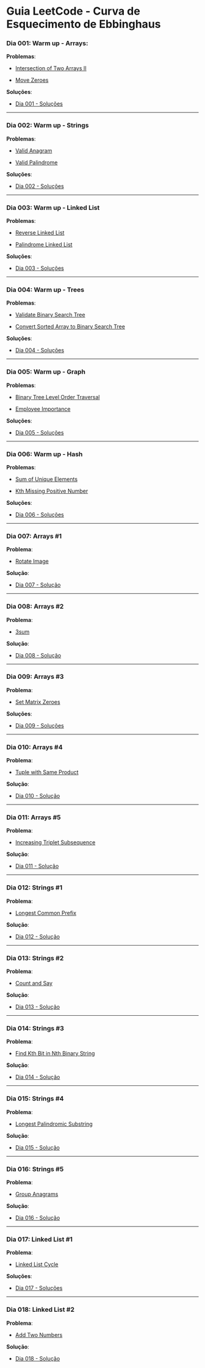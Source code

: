 # Guia LeetCode - Curva de Esquecimento de Ebbinghaus

### Dia 001: Warm up - Arrays:

**Problemas**:

- [Intersection of Two Arrays II](https://leetcode.com/problems/intersection-of-two-arrays-ii)

- [Move Zeroes](https://leetcode.com/problems/move-zeroes/)

**Soluções**: 

- [ Dia 001 - Soluções](https://github.com/biogui/guia-leetcode/tree/main/exercicios/dia_001_warmup_arrays)

---

### Dia 002: Warm up - Strings

**Problemas**:

- [Valid Anagram](https://leetcode.com/problems/valid-anagram/)

- [Valid Palindrome](https://leetcode.com/problems/valid-palindrome/)

**Soluções**: 

- [ Dia 002 - Soluções](https://github.com/biogui/guia-leetcode/tree/main/exercicios/dia_002_warmup_strings)

---

### Dia 003: Warm up - Linked List

**Problemas**:

- [Reverse Linked List](https://leetcode.com/problems/reverse-linked-list/)

- [Palindrome Linked List](https://leetcode.com/problems/palindrome-linked-list/)

**Soluções**: 

- [ Dia 003 - Soluções](https://github.com/biogui/guia-leetcode/tree/main/exercicios/dia_003_warmup_linked_list)

---

### Dia 004: Warm up - Trees

**Problemas**:

- [Validate Binary Search Tree](https://leetcode.com/problems/validate-binary-search-tree/)

- [Convert Sorted Array to Binary Search Tree](https://leetcode.com/problems/convert-sorted-array-to-binary-search-tree/)

**Soluções**:

- [ Dia 004 - Soluções](https://github.com/biogui/guia-leetcode/tree/main/exercicios/dia_004_warmup_trees)

---

### Dia 005: Warm up - Graph

**Problemas**:

- [Binary Tree Level Order Traversal](https://leetcode.com/problems/binary-tree-level-order-traversal/)

- [Employee Importance](https://leetcode.com/problems/employee-importance/)

**Soluções**:

- [ Dia 005 - Soluções](https://github.com/biogui/guia-leetcode/tree/main/exercicios/dia_005_warmup_graph)

---


### Dia 006: Warm up - Hash

**Problemas**:

- [Sum of Unique Elements](https://leetcode.com/problems/sum-of-unique-elements/)

- [Kth Missing Positive Number](https://leetcode.com/problems/kth-missing-positive-number/)

**Soluções**:

- [ Dia 006 - Soluções](https://github.com/biogui/guia-leetcode/tree/main/exercicios/dia_006_warmup_hash)

---

### Dia 007: Arrays #1

**Problema**:

- [Rotate Image](https://leetcode.com/problems/rotate-image/)

**Solução**:

- [ Dia 007 - Solução](https://github.com/biogui/guia-leetcode/tree/main/exercicios/dia_007_arrays_1)

---

### Dia 008: Arrays #2

**Problema**:

- [3sum](https://leetcode.com/problems/3sum/)

**Solução**:

- [ Dia 008 - Solução](https://github.com/biogui/guia-leetcode/tree/main/exercicios/dia_008_arrays_2)

---

### Dia 009: Arrays #3

**Problema**:

- [Set Matrix Zeroes](https://leetcode.com/problems/set-matrix-zeroes/)

**Soluções**:

- [ Dia 009 - Soluções](https://github.com/biogui/guia-leetcode/tree/main/exercicios/dia_009_arrays_3)

---

### Dia 010: Arrays #4

**Problema**:

- [Tuple with Same Product](https://leetcode.com/problems/tuple-with-same-product/)

**Solução**:

- [ Dia 010 - Solução](https://github.com/biogui/guia-leetcode/tree/main/exercicios/dia_010_arrays_4)

---


### Dia 011: Arrays #5

**Problema**:

- [Increasing Triplet Subsequence](https://leetcode.com/problems/increasing-triplet-subsequence/)

**Solução**:

- [ Dia 011 - Solução](https://github.com/biogui/guia-leetcode/tree/main/exercicios/dia_011_arrays_5)

---

### Dia 012: Strings #1

**Problema**:

- [Longest Common Prefix](https://leetcode.com/problems/longest-common-prefix/)

**Solução**:

- [ Dia 012 - Solução](https://github.com/biogui/guia-leetcode/tree/main/exercicios/dia_012_strings_1)

---

### Dia 013: Strings #2

**Problema**:

- [Count and Say](https://leetcode.com/problems/count-and-say/)

**Solução**:

- [ Dia 013 - Solução](https://github.com/biogui/guia-leetcode/tree/main/exercicios/dia_013_strings_2)

---

### Dia 014: Strings #3

**Problema**:

- [Find Kth Bit in Nth Binary String](https://leetcode.com/problems/find-kth-bit-in-nth-binary-string/)

**Solução**:

- [ Dia 014 - Solução](https://github.com/biogui/guia-leetcode/tree/main/exercicios/dia_014_strings_3)

---

### Dia 015: Strings #4

**Problema**:

- [Longest Palindromic Substring](https://leetcode.com/problems/longest-palindromic-substring/)

**Solução**:

- [ Dia 015 - Solução](https://github.com/biogui/guia-leetcode/tree/main/exercicios/dia_015_strings_4)

---

### Dia 016: Strings #5

**Problema**:

- [Group Anagrams](https://leetcode.com/problems/group-anagrams/)

**Solução**:

- [ Dia 016 - Solução](https://github.com/biogui/guia-leetcode/tree/main/exercicios/dia_016_strings_5)

---

### Dia 017: Linked List #1

**Problema**:

- [Linked List Cycle](https://leetcode.com/problems/linked-list-cycle/)

**Soluções**:

- [ Dia 017 - Soluções](https://github.com/biogui/guia-leetcode/tree/main/exercicios/dia_017_linked_list_1)


---

### Dia 018: Linked List #2

**Problema**:

- [Add Two Numbers](https://leetcode.com/problems/add-two-numbers/)

**Solução**:

- [ Dia 018 - Solução](https://github.com/biogui/guia-leetcode/tree/main/exercicios/dia_018_linked_list_2)
